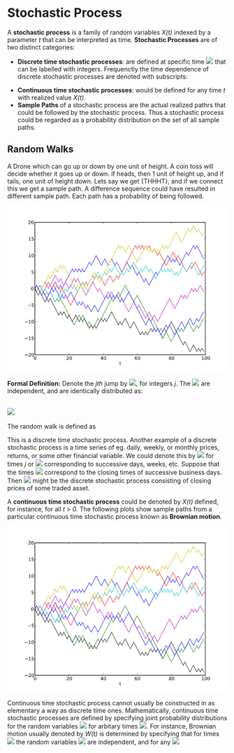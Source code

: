 # Stochastic Process
A __stochastic process__ is a family of random variables _X(t)_ indexed by a parameter _t_ that can be interpreted as time.
__Stochastic Processes__ are of two distinct categories:
- __Discrete time stochastic processes__: are defined at specific time <img src="https://render.githubusercontent.com/render/math?math=t_1, t_2, \cdots"> that can be labelled with integers. Frequenctly the time dependence of discrete stochastic processes are denoted with subscripts:

<p align="centre"
<img src="https://render.githubusercontent.com/render/math?math=X_1, X_2, \cdots \:\:or\:\:X_{t_1}, X_{t_2}, \cdots">
</p>

- __Continuous time stochastic processes__: would be defined for any time _t_ with realized value _X(t)_.
- __Sample Paths__ of a stochastic process are the actual realized pathrs that could be followed by the stochastic process. Thus a stochastic process could be regarded as a probability distribution on the set of all sample paths.

## Random Walks
A Drone which can go up or down by one unit of height. A coin toss will decide whether it goes up or down. if heads, then 1 unit of height up, and if tails, one unit of height down. Lets say we get {THHHT}, and if we connect this we get a sample path. A difference sequence could have resulted in different sample path. Each path has a probability of being followed. 

<img src="../Images/S5_RandomWalk.png" alt="Random Walk"/>

__Formal Definition:__ Denote the _jth_ jump by <img src="https://render.githubusercontent.com/render/math?math=X_j">, for integers _j_. The <img src="https://render.githubusercontent.com/render/math?math=X_j"> are independent, and are identically distributed as:

<p align="centre"
<img src="https://render.githubusercontent.com/render/math?math=Prob(X_j = %2B1) = \frac{1}{2}"><br>
<img src="https://render.githubusercontent.com/render/math?math=Prob(X_j = -1) = \frac{1}{2}"><br>
</p>

  The random walk is defined as
  
<p align="centre"
<img src="https://render.githubusercontent.com/render/math?math=S_n = \sum_{j=1}^{n}X_j">
</p>

  This is a discrete time stochastic process. Another example of a discrete stochastic process is a time series of eg. daily, weekly, or monthly prices, returns, or some other financial variable. We could denote this by <img src="https://render.githubusercontent.com/render/math?math=X(j)\:\:or\:\:X(t_j)"> for times _j_ or <img src="https://render.githubusercontent.com/render/math?math=t_j"> corresponding to successive days, weeks, etc. Suppose that the times <img src="https://render.githubusercontent.com/render/math?math=t_1, t_@, \cdots"> correspond to the closing times of successive business days. Then <img src="https://render.githubusercontent.com/render/math?math=P(t_1), P(t_2), \cdots"> might be the discrete stochastic process consisting of closing prices of some traded asset.

A __continuous time stochastic process__ could be denoted by _X(t)_ defined, for instance, for all _t > 0._ The following plots show sample paths from a particular continuous time stochastic process known as __Brownian motion__. 

<img src="../Images/S5_RandomWalk.png" alt="Brownian Motion"/>

Continuous time stochastic process cannot usually be constructed in as elementary a way as discrete time ones. Mathematically, continuous time stochastic processes are defined by specifying joint probability distributions for the random variables <img src="https://render.githubusercontent.com/render/math?math=X(t_1), X(t_2), \cdots"> for arbitary times <img src="https://render.githubusercontent.com/render/math?math=t_1, t_2, \cdots">. For instance, Brownian motion usually denoted by _W(t)_ is determined by specifying that for times <img src="https://render.githubusercontent.com/render/math?math=t_1 \lt t_2 \lt t_3"> the random variables <img src="https://render.githubusercontent.com/render/math?math=W(t_2) - W(t_1) \:\:and\:\:W(t_3) - W(t_2)"> are independent, and for any <img src="https://render.githubusercontent.com/render/math?math=t_1 \lt t_2">

<p align="centre"
<img src="https://render.githubusercontent.com/render/math?math=W(t_2) - W(t_1) \sim \mathcal{N}(0, t_2 - t_1)">
</p>


